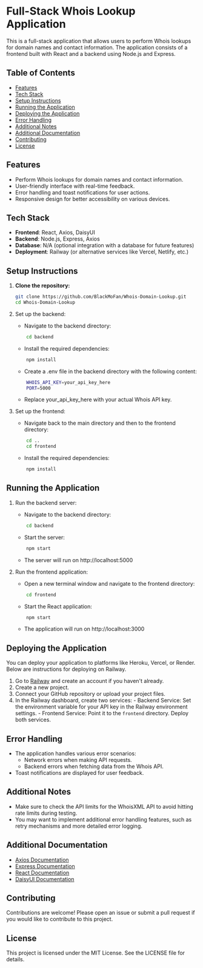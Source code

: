 # Full-Stack Whois Lookup Application

This is a full-stack application that allows users to perform Whois lookups for domain names and contact information. The application consists of a frontend built with React and a backend using Node.js and Express.

## Table of Contents

- [Features](#features)
- [Tech Stack](#tech-stack)
- [Setup Instructions](#setup-instructions)
- [Running the Application](#running-the-application)
- [Deploying the Application](#deploying-the-application)
- [Error Handling](#error-handling)
- [Additional Notes](#additional-notes)
- [Additional Documentation](#additional-documentation)
- [Contributing](#contributing)
- [License](#license)

## Features

- Perform Whois lookups for domain names and contact information.
- User-friendly interface with real-time feedback.
- Error handling and toast notifications for user actions.
- Responsive design for better accessibility on various devices.

## Tech Stack

- **Frontend**: React, Axios, DaisyUI
- **Backend**: Node.js, Express, Axios
- **Database**: N/A (optional integration with a database for future features)
- **Deployment**: Railway (or alternative services like Vercel, Netlify, etc.)

## Setup Instructions

1. **Clone the repository:**

   ```bash
   git clone https://github.com/BlackMoFan/Whois-Domain-Lookup.git
   cd Whois-Domain-Lookup
   ```

2. Set up the backend:

   - Navigate to the backend directory:

   ```bash
       cd backend
   ```

   - Install the required dependencies:

   ```bash
       npm install
   ```

   - Create a .env file in the backend directory with the following content:

   ```bash
       WHOIS_API_KEY=your_api_key_here
       PORT=5000
   ```

   - Replace your_api_key_here with your actual Whois API key.

3. Set up the frontend:

   - Navigate back to the main directory and then to the frontend directory:

   ```bash
       cd ..
       cd frontend
   ```

   - Install the required dependencies:

   ```bash
       npm install
   ```

## Running the Application

1. Run the backend server:

   - Navigate to the backend directory:

   ```bash
       cd backend
   ```

   - Start the server:

   ```bash
       npm start
   ```

   - The server will run on http://localhost:5000

2. Run the frontend application:

   - Open a new terminal window and navigate to the frontend directory:

   ```bash
       cd frontend
   ```

   - Start the React application:

   ```bash
       npm start
   ```

   - The application will run on http://localhost:3000

## Deploying the Application

You can deploy your application to platforms like Heroku, Vercel, or Render. Below are instructions for deploying on Railway.

1. Go to [Railway](https://railway.app/) and create an account if you haven't already.
2. Create a new project.
3. Connect your GitHub repository or upload your project files.
4. In the Railway dashboard, create two services: - Backend Service: Set the environment variable for your API key in the Railway environment settings. - Frontend Service: Point it to the `frontend` directory.
   Deploy both services.

## Error Handling

- The application handles various error scenarios:
  - Network errors when making API requests.
  - Backend errors when fetching data from the Whois API.
- Toast notifications are displayed for user feedback.

## Additional Notes

- Make sure to check the API limits for the WhoisXML API to avoid hitting rate limits during testing.
- You may want to implement additional error handling features, such as retry mechanisms and more detailed error logging.

## Additional Documentation

- [Axios Documentation](https://axios-http.com/docs/intro)
- [Express Documentation](https://expressjs.com/)
- [React Documentation](https://react.dev/)
- [DaisyUI Documentation](https://daisyui.com/)

## Contributing

Contributions are welcome! Please open an issue or submit a pull request if you would like to contribute to this project.

## License

This project is licensed under the MIT License. See the LICENSE file for details.
